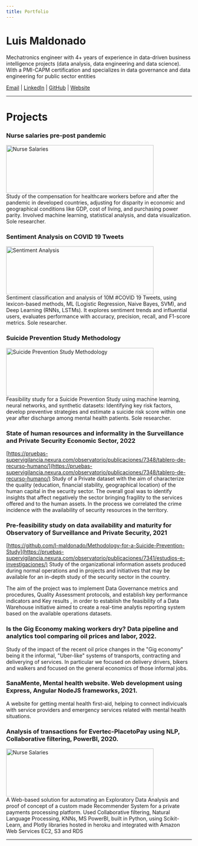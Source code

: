 ```yaml
---
title: Portfolio
---
```


# Luis Maldonado

Mechatronics engineer with 4+ years of experience in data-driven business intelligence projects (data analysis, data engineering and data science). 
With a PMI-CAPM certification and specializes in data governance and data engineering for public sector entities

[Email](mailto:lg.maldonado@outlook.com) | [LinkedIn](https://www.linkedin.com/in/lg-maldonado) | [GitHub](https://github.com/l-maldonado) | [Website](https://luisgmaldonado.wordpress.com)

---


# Projects  

### **Nurse salaries pre-post pandemic**  
<a href="https://l-maldonado.github.io/Nurse_Salaries_Project"><img src="https://www.datascienceportfol.io/static/profile_pics/pr0_F52F19A04C416053149A.jpg" alt="Nurse Salaries" width="400" height="130"></img></a>  
Study of the compensation for healthcare workers before and after the pandemic in developed countries, adjusting for disparity in economic and geographical conditions like GDP, cost of living, and purchasing power parity.   Involved machine learning, statistical analysis, and data visualization. Sole researcher.


### **Sentiment Analysis on COVID 19 Tweets**  
<a href="https://l-maldonado.github.io/Sentiment-Analysis-on-Twitter-Data/"><img src="https://www.datascienceportfol.io/static/profile_pics/pr1_7624F6E6945F21854567.png" alt="Sentiment Analysis" width="400" height="130"></img></a>  
Sentiment classification and analysis of 10M #COVID 19 Tweets, using lexicon-based methods, ML (Logistic Regression, Naive Bayes, SVM), and Deep Learning (RNNs, LSTMs). It explores sentiment trends and influential users, evaluates performance with accuracy, precision, recall, and F1-score metrics. Sole researcher.


### **Suicide Prevention Study Methodology**  
<a href="https://github.com/l-maldonado/Methodology-for-a-Suicide-Prevention-Study"><img src="https://www.datascienceportfol.io/static/profile_pics/pr2_50B6982A186BAB7C4216.png" alt="Suicide Prevention Study Methodology" width="400" height="130"></img></a>  
Feasibility study for a Suicide Prevention Study using machine learning, neural networks, and synthetic datasets: Identifying key risk factors, develop preventive strategies and estimate a suicide risk score within one year after discharge among mental health patients. Sole researcher.


### **State of human resources and informality in the Surveillance and Private Security Economic Sector, 2022**
[https://pruebas-supervigilancia.nexura.com/observatorio/publicaciones/7348/tablero-de-recurso-humano/](https://pruebas-supervigilancia.nexura.com/observatorio/publicaciones/7348/tablero-de-recurso-humano/)
Study of a Private dataset with the aim of characterize the quality (education, financial stability, geographical location) of the human capital in the security sector. The overall goal was to identify insights that affect negatively the sector bringing fragility to the services offered and to the human assets. In the process we correlated the crime incidence with the availability of security resources in the territory.



### **Pre-feasibility study on data availability and maturity for Observatory of Surveillance and Private Security, 2021**
[https://github.com/l-maldonado/Methodology-for-a-Suicide-Prevention-Study](https://pruebas-supervigilancia.nexura.com/observatorio/publicaciones/7341/estudios-e-investigaciones/)
Study of the organizational information assets produced during normal operations and in projects and initiatives that may be available for an in-depth study of the security sector in the country. 

The aim of the project was to implement Data Governance metrics and procedures, Quality Assessment protocols, and establish key performance indicators and Key results , in order to establish the feasibility of a Data Warehouse initiative aimed to create a real-time analytis reporting system based on the available operations datasets.



### **Is the Gig Economy making workers dry? Data pipeline and analytics tool comparing oil prices and labor, 2022.**

Study of the impact of the recent oil price changes in the "Gig economy" being it the informal, "Uber-like" systems of transports, contracting and deliverying of services. In particular we focused on delivery drivers, bikers and walkers and focused on the general economics of those informal jobs. 



### **SanaMente, Mental health website. Web development using Express, Angular NodeJS frameworks, 2021.**

A website for getting mental health first-aid, helping to connect indivicuals with service providers and emergency services related with mental health situations.




### **Analysis of  transactions for Evertec-PlacetoPay using NLP, Collaborative filtering, PowerBI, 2020.**
<a href="https://github.com/l-maldonado/team67-ptp"><img src="https://github.com/l-maldonado/team67-ptp/raw/main/static/images/Datafolio1.jpg" alt="Nurse Salaries" width="400" height="130"></img></a>  
A Web-based solution for automating an Exploratory Data Analysis and proof of concept of a custom made Recommender System for a private payments processing platform. Used Collaborative filtering, Natural Language Processing, KNNs, MS PowerBI, built in Python, using Scikit-Learn, and Plotly libraries hosted in heroku and integrated with Amazon Web Services EC2, S3 and RDS 


---

